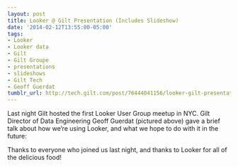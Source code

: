 ```yaml
---
layout: post
title: Looker @ Gilt Presentation (Includes Slideshow)
date: '2014-02-12T13:55:00-05:00'
tags:
- Looker
- Looker data
- Gilt
- Gilt Groupe
- presentations
- slideshows
- Gilt Tech
- Geoff Guerdat
tumblr_url: http://tech.gilt.com/post/76444041156/looker-gilt-presentation-includes-slideshow
---
```



Last night Gilt hosted the first Looker User Group meetup in NYC. Gilt Director of Data Engineering Geoff Guerdat (pictured above) gave a brief talk about how we’re using Looker, and what we hope to do with it in the future:
 
Thanks to everyone who joined us last night, and thanks to Looker for all of the delicious food!
